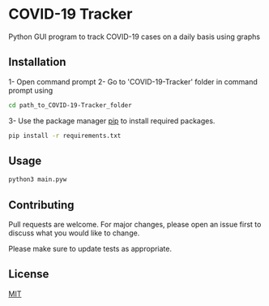 # COVID-19 Tracker

Python GUI program to track COVID-19 cases on a daily basis using graphs

## Installation

1- Open command prompt
2- Go to 'COVID-19-Tracker' folder in command prompt using 

```bash
cd path_to_COVID-19-Tracker_folder
```

3- Use the package manager [pip](https://pip.pypa.io/en/stable/) to install required packages.

```bash
pip install -r requirements.txt
```

## Usage

```bash
python3 main.pyw
```

## Contributing
Pull requests are welcome. For major changes, please open an issue first to discuss what you would like to change.

Please make sure to update tests as appropriate.

## License
[MIT](https://choosealicense.com/licenses/mit/)